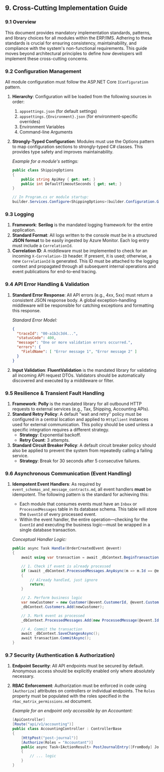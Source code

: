 ## 9. Cross-Cutting Implementation Guide

### 9.1 Overview

This document provides mandatory implementation standards, patterns, and library choices for all modules within the ERP/IMS. Adhering to these standards is crucial for ensuring consistency, maintainability, and compliance with the system's non-functional requirements. This guide moves beyond architectural principles to define *how* developers will implement these cross-cutting concerns.

### 9.2 Configuration Management

All module configuration must follow the ASP.NET Core `IConfiguration` pattern.

1.  **Hierarchy**: Configuration will be loaded from the following sources in order:
    1.  `appsettings.json` (for default settings)
    2.  `appsettings.{Environment}.json` (for environment-specific overrides)
    3.  Environment Variables
    4.  Command-line Arguments

2.  **Strongly-Typed Configuration**: Modules must use the Options pattern to map configuration sections to strongly-typed C# classes. This provides type safety and improves maintainability.

    *Example for a module's settings:*
    ```csharp
    public class ShippingOptions
    {
        public string ApiKey { get; set; }
        public int DefaultTimeoutSeconds { get; set; }
    }

    // In Program.cs or module startup:
    builder.Services.Configure<ShippingOptions>(builder.Configuration.GetSection("Shipping"));
    ```

### 9.3 Logging

1.  **Framework**: **Serilog** is the mandated logging framework for the entire application.
2.  **Standard Format**: All logs written to the console must be in a structured **JSON format** to be easily ingested by Azure Monitor. Each log entry must include a `CorrelationId`.
3.  **Correlation ID**: A middleware must be implemented to check for an incoming `X-Correlation-ID` header. If present, it is used; otherwise, a new `CorrelationId` is generated. This ID must be attached to the logging context and propagated through all subsequent internal operations and event publications for end-to-end tracing.

### 9.4 API Error Handling & Validation

1.  **Standard Error Response**: All API errors (e.g., 4xx, 5xx) must return a consistent JSON response body. A global exception-handling middleware will be responsible for catching exceptions and formatting this response.

    *Standard Error Model:*
    ```json
    {
      "traceId": "00-a1b2c3d4...",
      "statusCode": 400,
      "message": "One or more validation errors occurred.",
      "errors": {
        "FieldName": [ "Error message 1", "Error message 2" ]
      }
    }
    ```

2.  **Input Validation**: **FluentValidation** is the mandated library for validating all incoming API request DTOs. Validators should be automatically discovered and executed by a middleware or filter.

### 9.5 Resilience & Transient Fault Handling

1.  **Framework**: **Polly** is the mandated library for all outbound HTTP requests to external services (e.g., Tax, Shipping, Accounting APIs).
2.  **Standard Retry Policy**: A default "wait and retry" policy must be configured in a central location and applied to `HttpClient` instances used for external communication. This policy should be used unless a specific integration requires a different strategy.
    -   **Strategy**: Exponential backoff.
    -   **Retry Count**: 3 attempts.
3.  **Standard Circuit Breaker Policy**: A default circuit breaker policy should also be applied to prevent the system from repeatedly calling a failing service.
    -   **Strategy**: Break for 30 seconds after 5 consecutive failures.

### 9.6 Asynchronous Communication (Event Handling)

1.  **Idempotent Event Handlers**: As required by `event_schemas_and_message_contracts.md`, all event handlers **must** be idempotent. The following pattern is the standard for achieving this:
    -   Each module that consumes events must have an `Inbox` or `ProcessedMessages` table in its database schema. This table will store the `EventId` of every processed event.
    -   Within the event handler, the entire operation—checking for the `EventId` and executing the business logic—must be wrapped in a single database transaction.

    *Conceptual Handler Logic:*
    ```csharp
    public async Task Handle(OrderCreatedEvent @event)
    {
        await using var transaction = await _dbContext.BeginTransactionAsync();

        // 1. Check if event is already processed
        if (await _dbContext.ProcessedMessages.AnyAsync(m => m.Id == @event.Id))
        {
            // Already handled, just ignore
            return;
        }

        // 2. Perform business logic
        var newCustomer = new Customer(@event.CustomerId, @event.CustomerName);
        _dbContext.Customers.Add(newCustomer);

        // 3. Mark event as processed
        _dbContext.ProcessedMessages.Add(new ProcessedMessage(@event.Id));

        // 4. Commit the transaction
        await _dbContext.SaveChangesAsync();
        await transaction.CommitAsync();
    }
    ```

### 9.7 Security (Authentication & Authorization)

1.  **Endpoint Security**: All API endpoints must be secured by default. Anonymous access should be explicitly enabled only where absolutely necessary.
2.  **RBAC Enforcement**: Authorization must be enforced in code using `[Authorize]` attributes on controllers or individual endpoints. The `Roles` property must be populated with the roles specified in the `rbac_matrix_permissions.md` document.

    *Example for an endpoint only accessible by an Accountant:*
    ```csharp
    [ApiController]
    [Route("api/v1/accounting")]
    public class AccountingController : ControllerBase
    {
        [HttpPost("post-journal")]
        [Authorize(Roles = "Accountant")]
        public async Task<IActionResult> PostJournalEntry([FromBody] JournalDto entry)
        {
            // ... logic
        }
    }
    ```
